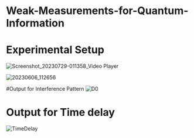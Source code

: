 # Weak-Measurements-for-Quantum-Information
# Experimental Setup
![Screenshot_20230729-011358_Video Player](https://github.com/rahulkr3101/Weak-Measurements-for-Quantum-Information/assets/92712071/d500dd69-7ea2-4ce8-ab1b-fdd04263fd41)

![20230606_112656](https://github.com/rahulkr3101/Weak-Measurements-for-Quantum-Information/assets/92712071/ecba3896-9d07-40d3-a5d7-fb153735cfa8)

#Output for Interference Pattern
![D0](https://github.com/rahulkr3101/Weak-Measurements-for-Quantum-Information/assets/92712071/36db3690-4a81-4dc4-938e-cec0d97b9752)

# Output for Time delay
![TimeDelay](https://github.com/rahulkr3101/Weak-Measurements-for-Quantum-Information/assets/92712071/53fdf4d7-1cd1-4e96-9a43-b490be65b331)
